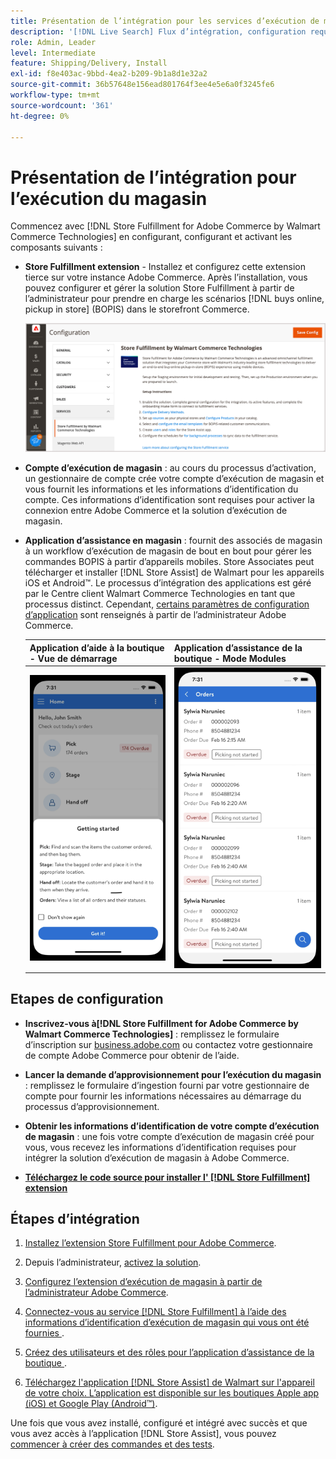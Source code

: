 ```yaml
---
title: Présentation de l’intégration pour les services d’exécution de magasin
description: '[!DNL Live Search] Flux d’intégration, configuration requise, limites et limites.'
role: Admin, Leader
level: Intermediate
feature: Shipping/Delivery, Install
exl-id: f8e403ac-9bbd-4ea2-b209-9b1a8d1e32a2
source-git-commit: 36b57648e156ead801764f3ee4e5e6a0f3245fe6
workflow-type: tm+mt
source-wordcount: '361'
ht-degree: 0%

---
```


# Présentation de l’intégration pour l’exécution du magasin

Commencez avec [!DNL Store Fulfillment for Adobe Commerce by Walmart Commerce Technologies] en configurant, configurant et activant les composants suivants :

- **Store Fulfillment extension** - Installez et configurez cette extension tierce sur votre instance Adobe Commerce. Après l’installation, vous pouvez configurer et gérer la solution Store Fulfillment à partir de l’administrateur pour prendre en charge les scénarios [!DNL buys online, pickup in store] (BOPIS) dans le storefront Commerce.

  ![[!DNL Store Fulfillment Service] configuration dans la vue d’administration](assets/store-fulfillment-admin-home.png)

- **Compte d’exécution de magasin** : au cours du processus d’activation, un gestionnaire de compte crée votre compte d’exécution de magasin et vous fournit les informations et les informations d’identification du compte. Ces informations d’identification sont requises pour activer la connexion entre Adobe Commerce et la solution d’exécution de magasin.

- **Application d’assistance en magasin** : fournit des associés de magasin à un workflow d’exécution de magasin de bout en bout pour gérer les commandes BOPIS à partir d’appareils mobiles. Store Associates peut télécharger et installer [!DNL Store Assist] de Walmart pour les appareils iOS et Android™. Le processus d’intégration des applications est géré par le Centre client Walmart Commerce Technologies en tant que processus distinct. Cependant, [certains paramètres de configuration d’application](user-setup.md) sont renseignés à partir de l’administrateur Adobe Commerce.

  | Application d’aide à la boutique - Vue de démarrage | Application d’assistance de la boutique - Mode Modules |
  |-------------------------------------------------------------------------------------------------------------|-----------------------------------------------------------------------------------------------|
  | ![[!DNL Store Assist App Getting Started] vue sur appareil mobile](assets/store-assist-get-started-small.png) | ![[!DNL Store Assist App Orders view] sur appareil mobile](assets/store-assist-orders-small.png) |

## Etapes de configuration

- **Inscrivez-vous à[!DNL Store Fulfillment for Adobe Commerce by Walmart Commerce Technologies]** : remplissez le formulaire d’inscription sur [business.adobe.com](https://business.adobe.com/resources/store-fulfillment.html) ou contactez votre gestionnaire de compte Adobe Commerce pour obtenir de l’aide.

- **Lancer la demande d’approvisionnement pour l’exécution du magasin** : remplissez le formulaire d’ingestion fourni par votre gestionnaire de compte pour fournir les informations nécessaires au démarrage du processus d’approvisionnement.

- **Obtenir les informations d’identification de votre compte d’exécution de magasin** : une fois votre compte d’exécution de magasin créé pour vous, vous recevez les informations d’identification requises pour intégrer la solution d’exécution de magasin à Adobe Commerce.

- **[Téléchargez le code source pour installer l&#39; [!DNL Store Fulfillment] extension](install.md)**

## Étapes d’intégration

1. [Installez l’extension Store Fulfillment pour Adobe Commerce](install.md).

1. Depuis l’administrateur, [activez la solution](enable-general.md).

1. [Configurez l’extension d’exécution de magasin à partir de l’administrateur Adobe Commerce](service-config-settings-overview.md).

1. [ Connectez-vous au service  [!DNL Store Fulfillment]  à l’aide des informations d’identification d’exécution de magasin qui vous ont été fournies ](connect-set-up-service.md).

1. [ Créez des utilisateurs et des rôles pour l’application d’assistance de la boutique ](user-setup.md).

1. [Téléchargez l&#39;application  [!DNL Store Assist]  de Walmart sur l&#39;appareil de votre choix. L’application est disponible sur les boutiques Apple app (iOS) et Google Play (Android™)](app-setup.md).

Une fois que vous avez installé, configuré et intégré avec succès et que vous avez accès à l’application [!DNL Store Assist], vous pouvez [ commencer à créer des commandes et des tests](test-and-deploy.md).
